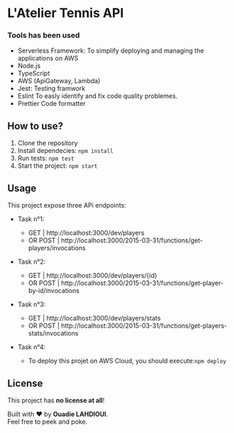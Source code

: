 # L'Atelier Tennis API

### Tools has been used

- Serverless Framework: To simplify deploying and managing the applications on AWS
- Node.js
- TypeScript
- AWS (ApiGateway, Lambda)
- Jest: Testing framwork
- Eslint To easly identify and fix code quality problemes.
- Prettier Code formatter

## How to use?

1. Clone the repository
2. Install dependecies:
```npm install```
3. Run tests:
   ```npm test```
4. Start the project: ```npm start```

## Usage

This project expose three APi endpoints:
- Task n°1: 
    - GET | http://localhost:3000/dev/players
    - OR POST | http://localhost:3000/2015-03-31/functions/get-players/invocations
- Task n°2:
    - GET | http://localhost:3000/dev/players/{id}
    - OR POST | http://localhost:3000/2015-03-31/functions/get-player-by-id/invocations
- Task n°3:
    - GET | http://localhost:3000/dev/players/stats
    - OR POST | http://localhost:3000/2015-03-31/functions/get-players-stats/invocations

- Task n°4:
    -  To deploy this projet on AWS Cloud, you should execute:```npm deploy ```

## License

This project has **no license at all**!  

Built with ❤️ by **Ouadie LAHDIOUI**.  
Feel free to peek and poke.